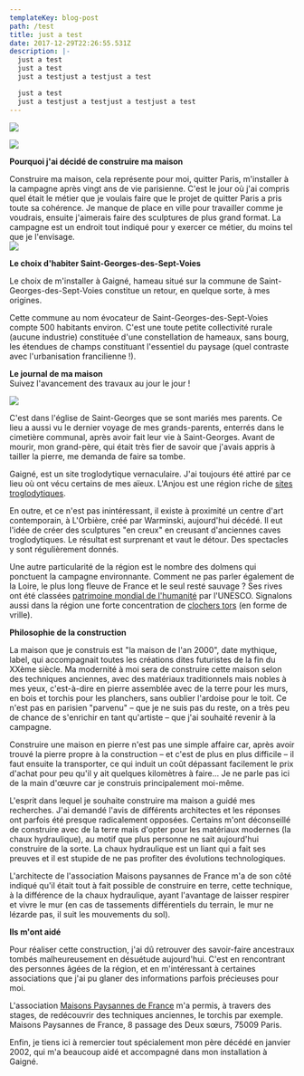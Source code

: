 ```yaml
---
templateKey: blog-post
path: /test
title: just a test
date: 2017-12-29T22:26:55.531Z
description: |-
  just a test
  just a test
  just a testjust a testjust a test

  just a test
  just a testjust a testjust a testjust a test
---
```

![](img_graphisme/titres/cbenoitsculpteur.gif)

![](img_graphisme/titres/maison.gif)

**Pourquoi j'ai décidé de construire ma maison**  
  
Construire ma maison, cela représente pour moi, quitter Paris, m'installer à la campagne après vingt ans de vie parisienne. C'est le jour où j'ai compris quel était le métier que je voulais faire que le projet de quitter Paris a pris toute sa cohérence. Je manque de place en ville pour travailler comme je voudrais, ensuite j'aimerais faire des sculptures de plus grand format. La campagne est un endroit tout indiqué pour y exercer ce métier, du moins tel que je l'envisage.  
![](http://cbenoit.eu/img_maison/dessin.jpg)  

**Le choix d'habiter Saint-Georges-des-Sept-Voies**  

  Le choix de m'installer à Gaigné, hameau situé sur la commune de Saint-Georges-des-Sept-Voies constitue un retour, en quelque sorte, à mes origines.  
  
Cette commune au nom évocateur de Saint-Georges-des-Sept-Voies compte 500 habitants environ. C'est une toute petite collectivité rurale (aucune industrie) constituée d'une constellation de hameaux, sans bourg, les étendues de champs constituant l'essentiel du paysage (quel contraste avec l'urbanisation francilienne !).  
  
**Le journal  de ma  maison**  
Suivez l'avancement des travaux au jour le jour !

[![](http://cbenoit.eu/img_maison/portrait.jpg)](journal_maison/1999_2000.html)

C'est dans l'église de Saint-Georges que se sont mariés mes parents. Ce lieu a aussi vu le dernier voyage de mes grands-parents, enterrés dans le cimetière communal, après avoir fait leur vie à Saint-Georges. Avant de mourir, mon grand-père, qui était très fier de savoir que j'avais appris à tailler la pierre, me demanda de faire sa tombe.  
  
Gaigné, est un site troglodytique vernaculaire. J'ai toujours été attiré par ce lieu où ont vécu certains de mes aïeux. L'Anjou est une région riche de [sites troglodytiques](http://perso.wanadoo.fr/jloup.drouet/).  
  
En outre, et ce n'est pas inintéressant, il existe à proximité un centre d'art contemporain, à L'Orbière, créé par Warminski, aujourd'hui décédé. Il eut l'idée de créer des sculptures "en creux" en creusant d'anciennes caves troglodytiques. Le résultat est surprenant et vaut le détour. Des spectacles y sont régulièrement donnés.  
  
Une autre particularité de la région est le nombre des dolmens qui ponctuent la campagne environnante. Comment ne pas parler également de la Loire, le plus long fleuve de France et le seul resté sauvage ? Ses rives ont été classées [patrimoine mondial de l'humanité](http://whc.unesco.org/pg.cfm?CID=31&ID_SITE=933&l=FR) par l'UNESCO. Signalons aussi dans la région une forte concentration de [clochers tors](http://perso.club-internet.fr/charles.francdubreil/clochers.htm) (en forme de vrille).  
  
**Philosophie de la construction**  
  
La maison que je construis est "la maison de l'an 2000", date mythique, label, qui accompagnait toutes les créations dites futuristes de la fin du XXème siècle. Ma modernité à moi sera de construire cette maison selon des techniques anciennes, avec des matériaux traditionnels mais nobles à mes yeux, c'est-à-dire en pierre assemblée avec de la terre pour les murs, en bois et torchis pour les planchers, sans oublier l'ardoise pour le toit. Ce n'est pas en parisien "parvenu" – que je ne suis pas du reste, on a très peu de chance de s'enrichir en tant qu'artiste – que j'ai souhaité revenir à la campagne.  
  
Construire une maison en pierre n'est pas une simple affaire car, après avoir trouvé la pierre propre à la construction – et c'est de plus en plus difficile – il faut ensuite la transporter, ce qui induit un coût dépassant facilement le prix d'achat pour peu qu'il y ait quelques kilomètres à faire... Je ne parle pas ici de la main d'œuvre car je construis principalement moi-même.  
  
L'esprit dans lequel je souhaite construire ma maison a guidé mes recherches. J'ai demandé l'avis de différents architectes et les réponses ont parfois été presque radicalement opposées. Certains m'ont déconseillé de construire avec de la terre mais d'opter pour les matériaux modernes (la chaux hydraulique), au motif que plus personne ne sait aujourd'hui construire de la sorte. La chaux hydraulique est un liant qui a fait ses preuves et il est stupide de ne pas profiter des évolutions technologiques.  
  
L'architecte de l'association Maisons paysannes de France m'a de son côté indiqué qu'il était tout à fait possible de construire en terre, cette technique, à la différence de la chaux hydraulique, ayant l'avantage de laisser respirer et vivre le mur (en cas de tassements différentiels du terrain, le mur ne lézarde pas, il suit les mouvements du sol).  
  
  
**Ils m'ont aidé**  
  
Pour réaliser cette construction, j'ai dû retrouver des savoir-faire ancestraux tombés malheureusement en désuétude aujourd'hui. C'est en rencontrant des personnes âgées de la région, et en m'intéressant à certaines associations que j'ai pu glaner des informations parfois précieuses pour moi.  
  
L'association [Maisons Paysannes de France](http://www.maisons-paysannes.org/) m'a permis, à travers des stages, de redécouvrir des techniques anciennes, le torchis par exemple. Maisons Paysannes de France, 8 passage des Deux sœurs, 75009 Paris.  
  
Enfin, je tiens ici à remercier tout spécialement mon père décédé en janvier 2002, qui m'a beaucoup aidé et accompagné dans mon installation à Gaigné.  
